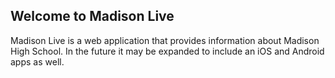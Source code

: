 Welcome to Madison Live
-----------------------

Madison Live is a web application that provides information about Madison High School. In the future it may be expanded
to include an iOS and Android apps as well.